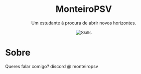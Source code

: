 <h1 align="center">MonteiroPSV</h1>

<p align="center">Um estudante à procura de abrir novos horizontes.</p>
<p align="center">
  <img src="https://skillicons.dev/icons?i=c,cpp,go,py,mysql,lm" alt="Skills" />
</p>
<h1>Sobre</h1>
<p>Queres falar comigo? discord @ monteiropsv</p>

